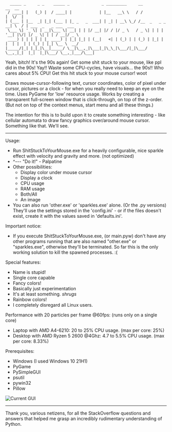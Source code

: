 ```
  _____ _     _ _    _____ _              _ _________     __              __  __                      
 / ____| |   (_) |  / ____| |            | |__   __\ \   / /             |  \/  |                     
| (___ | |__  _| |_| (___ | |_ _   _  ___| | _| | __\ \_/ /__  _   _ _ __| \  / | ___  _   _ ___  ___ 
 \___ \| '_ \| | __|\___ \| __| | | |/ __| |/ / |/ _ \   / _ \| | | | '__| |\/| |/ _ \| | | / __|/ _ \
 ____) | | | | | |_ ____) | |_| |_| | (__|   <| | (_) | | (_) | |_| | |  | |  | | (_) | |_| \__ \  __/
|_____/|_| |_|_|\__|_____/ \__|\__,_|\___|_|\_\_|\___/|_|\___/ \__,_|_|  |_|  |_|\___/ \__,_|___/\___|
```
Yeah, bitch! It's the 90s again! Get some shit stuck to your mouse, like ppl did in the 90s! Yay!! Waste some CPU-cycles, have visuals... the 90s!! Who cares about 5% CPU! Get this hit stuck to your mouse cursor! woot

Draws mouse-cursor-following text, cursor coordinates, color of pixel under cursor, pictures or a clock - for when you really need to keep an eye on the time. Uses PyGame for 'low' resource usage. Works by creating a transparent full-screen window that is click-through, on top of the z-order. (But not on top of the context menus, start menu and all these things.)

The intention for this is to build upon it to create something interesting - like cellular automata to draw fancy graphics over/around mouse cursor. Something like that. We'll see.


---


Usage:
- Run ShitStuckToYourMouse.exe for a heavily configurable, nice sparkle effect with velocity and gravity and more. (not optimized)
- ^--- "Do it!" - Palpatine
- Other possibilities: 
   - Display color under mouse cursor
   - Display a clock
   - CPU usage
   - RAM usage
   - Both/All
   - An image
- You can also run 'other.exe' or 'sparkles.exe' alone. (Or the .py versions) They'll use the settings stored in the 'config.ini' - or if the files doesn't exist, create it with the values saved in 'defaults.ini'.


Important notice:
- If you execute ShitStuckToYourMouse.exe, (or main.pyw) don't have any other programs running that are also named "other.exe" or "sparkles.exe", otherwise they'll be terminated. So far this is the only working solution to kill the spawned processes. :(


Special features:
- Name is stupid!
- Single core capable
- Fancy colors!
- Basically just experimentation
- It's at least something. *shrugs*
- Rainbow colors!
- I completely disregard all Linux users.


Performance with 20 particles per frame @60fps: (runs only on a single core)
- Laptop with AMD A4-6210:              20 to 25% CPU usage. (max per core: 25%)
- Desktop with AMD Ryzen 5 2600 @4Ghz:  4.7 to 5.5% CPU usage. (max per core: 8.33%)


Prerequisites:
- Windows (I used Windows 10 21H1)
- PyGame
- PySimpleGUI
- psutil
- pywin32
- Pillow



![Current GUI](https://i.imgur.com/u55J7IS.png?raw=true)

---
Thank you, various netizens, for all the StackOverflow questions and answers that helped me grasp an incredibly rudimentary understanding of Python.

